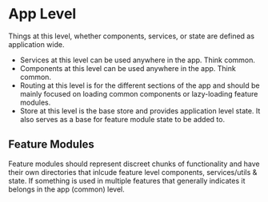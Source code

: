 # App Level
Things at this level, whether components, services, or state are defined as application wide.
* Services at this level can be used anywhere in the app.  Think common.
* Components at this level can be used anywhere in the app.  Think common.
* Routing at this level is for the different sections of the app and should be mainly focused on loading common components or lazy-loading feature modules.
* Store at this level is the base store and provides application level state.  It also serves as a base for feature module state to be added to.

## Feature Modules
Feature modules should represent discreet chunks of functionality and have their own directories that inlcude feature level components, services/utils & state.  If something is used in multiple features that generally indicates it belongs in the app (common) level.
